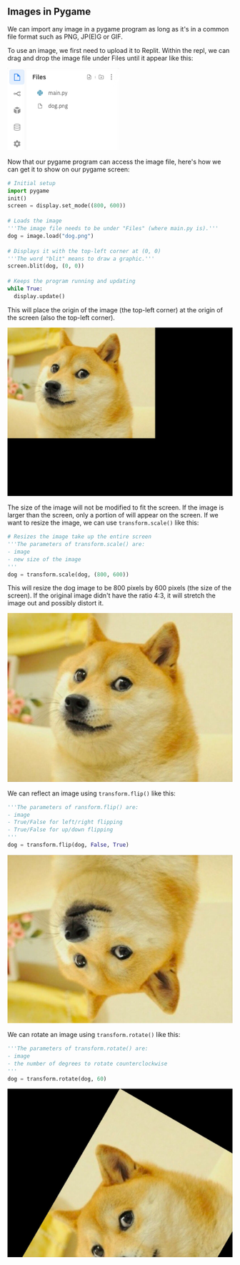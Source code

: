 ## Images in Pygame

We can import any image in a pygame program as long as it's in a common file format such as PNG, JP(E)G or GIF.

To use an image, we first need to upload it to Replit. Within the repl, we can drag and drop the image file under Files until it appear like this:

![](../Images/Image.png)

Now that our pygame program can access the image file, here's how we can get it to show on our pygame screen:

```python
# Initial setup
import pygame
init()
screen = display.set_mode((800, 600))

# Loads the image
'''The image file needs to be under "Files" (where main.py is).'''
dog = image.load("dog.png")

# Displays it with the top-left corner at (0, 0)
'''The word "blit" means to draw a graphic.'''
screen.blit(dog, (0, 0))

# Keeps the program running and updating
while True:
  display.update()
```

This will place the origin of the image (the top-left corner) at the origin of the screen (also the top-left corner).

![](../Images/Original_Dog.png)

The size of the image will not be modified to fit the screen. If the image is larger than the screen, only a portion of will appear on the screen. If we want to resize the image, we can use `transform.scale()` like this:

```python
# Resizes the image take up the entire screen
'''The parameters of transform.scale() are:
- image
- new size of the image
'''
dog = transform.scale(dog, (800, 600))
```

This will resize the dog image to be 800 pixels by 600 pixels (the size of the screen). If the original image didn't have the ratio 4:3, it will stretch the image out and possibly distort it.

![](../Images/Full_Screen_Dog.png)

We can reflect an image using `transform.flip()` like this:

```python
'''The parameters of ransform.flip() are:
- image
- True/False for left/right flipping
- True/False for up/down flipping
'''
dog = transform.flip(dog, False, True)
```

![](../Images/Reflected_Dog.png)

We can rotate an image using `transform.rotate()` like this:

```python
'''The parameters of transform.rotate() are:
- image
- the number of degrees to rotate counterclockwise
'''
dog = transform.rotate(dog, 60)
```

![](../Images/Rotated_Dog.png)
